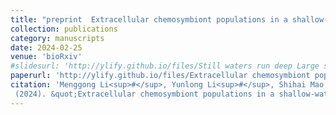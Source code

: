 ```yaml
---
title: "preprint  Extracellular chemosymbiont populations in a shallow-water thyasirid clam potentially shaped by priority effect"
collection: publications
category: manuscripts
date: 2024-02-25
venue: 'bioRxiv'
#slidesurl: 'http://ylify.github.io/files/Still waters run deep Large scale genome rearrangements in the evolution of morphologically conservative Polyplacophora.pdf'
paperurl: 'http://ylify.github.io/files/Extracellular chemosymbiont populations in a shallow-water thyasirid clam potentially shaped by priority effect.pdf'
citation: 'Menggong Li<sup>#</sup>, Yunlong Li<sup>#</sup>, Shihai Mao, Xu Liu, Hui Wang, Chong Chen, Xiaoshou Liu, Guang-Chao Zhuang, Weipeng Zhang, Jin Sun<sup>*</sup>
 (2024). &quot;Extracellular chemosymbiont populations in a shallow-water thyasirid clam potentially shaped by priority effect.&quot; <i>bioRxiv</i>. doi: 10.1101/2024.02.25.581922'
---
```

